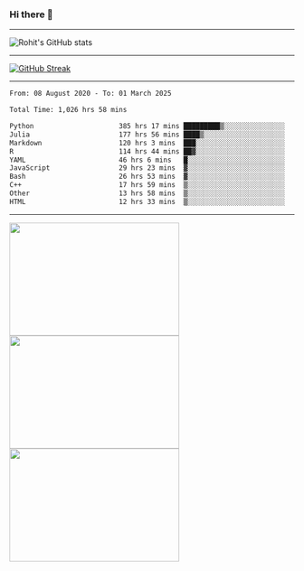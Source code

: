 ### Hi there 👋

<hr/>

![Rohit's GitHub stats](https://github-readme-stats.vercel.app/api?username=RohitRathore1&show_icons=true&theme=transparent)

<hr/>

[![GitHub Streak](http://github-readme-streak-stats.herokuapp.com?user=RohitRathore1&theme=dark&mode=weekly)](https://git.io/streak-stats)

<hr/>

<!--START_SECTION:waka-->

```txt
From: 08 August 2020 - To: 01 March 2025

Total Time: 1,026 hrs 58 mins

Python                     385 hrs 17 mins █████████▒░░░░░░░░░░░░░░░   37.52 %
Julia                      177 hrs 56 mins ████▒░░░░░░░░░░░░░░░░░░░░   17.33 %
Markdown                   120 hrs 3 mins  ███░░░░░░░░░░░░░░░░░░░░░░   11.69 %
R                          114 hrs 44 mins ██▓░░░░░░░░░░░░░░░░░░░░░░   11.17 %
YAML                       46 hrs 6 mins   █░░░░░░░░░░░░░░░░░░░░░░░░   04.49 %
JavaScript                 29 hrs 23 mins  ▓░░░░░░░░░░░░░░░░░░░░░░░░   02.86 %
Bash                       26 hrs 53 mins  ▓░░░░░░░░░░░░░░░░░░░░░░░░   02.62 %
C++                        17 hrs 59 mins  ▒░░░░░░░░░░░░░░░░░░░░░░░░   01.75 %
Other                      13 hrs 58 mins  ▒░░░░░░░░░░░░░░░░░░░░░░░░   01.36 %
HTML                       12 hrs 33 mins  ▒░░░░░░░░░░░░░░░░░░░░░░░░   01.22 %
```

<!--END_SECTION:waka-->

<hr/>

<p>
  <img src="https://wakatime.com/share/@TeAmp0is0N/0205e68a-e5ed-48bf-b870-3c94c1fa77d3.svg" width="300" height="200">
  <img src="https://wakatime.com/share/@TeAmp0is0N/3935ee43-08a3-493e-8b95-60c1f9204b15.svg" width="300" height="200">
  <img src="https://wakatime.com/share/@TeAmp0is0N/8717aacc-7340-44e0-abb1-987dc9823fcd.svg" width="300" height="200">
</p>




